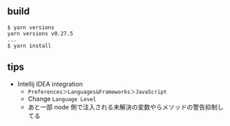 
## build

```
$ yarn versions
yarn versions v0.27.5
...
$ yarn install
```

## tips

* Intellij IDEA integration
  * ```Preferences＞Languages&Frameworks＞JavaScript```
  * Change ```Language Level```
  * あと一部 node 側で注入される未解決の変数やらメソッドの警告抑制してる
